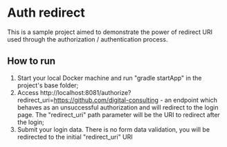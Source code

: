 # Auth redirect

This is a sample project aimed to demonstrate the power of redirect URI used through the authorization / authentication process. 

## How to run

1. Start your local Docker machine and run "gradle startApp" in the project's base folder;
1. Access http://localhost:8081/authorize?redirect_uri=https://github.com/digital-consulting - an endpoint which behaves as an unsuccessful authorization and will redirect to the login page. The "redirect_uri" path parameter will be the URI to redirect after the login;
1. Submit your login data. There is no form data validation, you will be redirected to the initial "redirect_uri" URI

